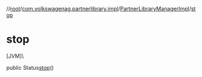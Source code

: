 //[root](../../../index.md)/[com.volkswagenag.partnerlibrary.impl](../index.md)/[PartnerLibraryManagerImpl](index.md)/[stop](stop.md)

# stop

[JVM]\

public Status[stop](stop.md)()
